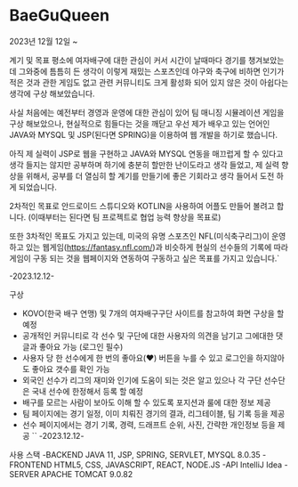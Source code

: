 # BaeGuQueen
2023년 12월 12일 ~

계기 및 목표
평소에 여자배구에 대한 관심이 커서 시간이 날때마다 경기를 챙겨보았는데 그와중에 틈틈히 든 생각이 이렇게 재밌는 스포츠인데 야구와 축구에 비하면 인기가 적은 것과 관한 게임도 없고 관련 커뮤니티도 크게 활성화 되어 있지 않은 것이 아쉽다는 생각에 구상 해보았습니다.

사실 처음에는 예전부터 경영과 운영에 대한 관심이 있어 팀 매니징 시뮬레이션 게임을 구상 해보았으나, 현실적으로 힘들다는 것을 깨닫고 우선 제가 배우고 있는 언어인 JAVA와 MYSQL 및 JSP(된다면 SPRING)을 이용하여 웹 개발을 하기로 했습니다.

아직 제 실력이 JSP로 웹을 구현하고 JAVA와 MYSQL 연동을 매끄럽게 할 수 있다고 생각 들지는 않지만 공부하며 하기에 충분히 할만한 난이도라고 생각 들었고, 제 실력 향상을 위해서,
공부를 더 열심히 할 계기를 만들기에 좋은 기회라고 생각 들어서 도전 하게 되었습니다.

2차적인 목표로 안드로이드 스튜디오와 KOTLIN을 사용하여 어플도 만들어 볼려고 합니다.
(이때부터는 된다면 팀 프로젝트로 협업 능력 향상을 목표로)

또한 3차적인 목표도 가지고 있는데, 미국의 유명 스포츠인 NFL(미식축구리그)이 운영하고 있는 웹게임(https://fantasy.nfl.com/)과 비슷하게 현실의 선수들의 기록에 따라 게임이
구동 되는 것을 웹페이지와 연동하여 구동하고 싶은 목표를 가지고 있습니다.`

-2023.12.12-

구상
* KOVO(한국 배구 연맹) 및 7개의 여자배구구단 사이트를 참고하여 화면 구상을 할 예정
* 공개적인 커뮤니티로 각 선수 및 구단에 대한 사용자의 의견을 남기고 그에대한 댓글과
좋아요 가능 (로그인 필수)
* 사용자 당 한 선수에게 한 번의 좋아요(♥) 버튼을 누를 수 있고 로그인을 하지않아도 좋아요 갯수를 확인 가능
* 외국인 선수가 리그의 재미와 인기에 도움이 되는 것은 알고 있으나 각 구단 선수단은
국내 선수에 한정해서 등록 할 예정
* 배구를 모르는 사람이 보아도 이해 할 수 있도록 포지션과 룰에 대한 정보 제공
* 팀 페이지에는 경기 일정, 이미 치뤄진 경기의 결과, 리그테이블, 팀 기록 등을 제공
* 선수 페이지에서는 경기 기록, 경력, 드래프트 순위, 사진, 간략한 개인정보 등을 제공
``
-2023.12.12-

사용 스택
-BACKEND
JAVA 11, JSP, SPRING, SERVLET, MYSQL 8.0.35
-FRONTEND
HTML5, CSS, JAVASCRIPT, REACT, NODE.JS
-API
IntelliJ Idea
-SERVER
APACHE TOMCAT 9.0.82
		